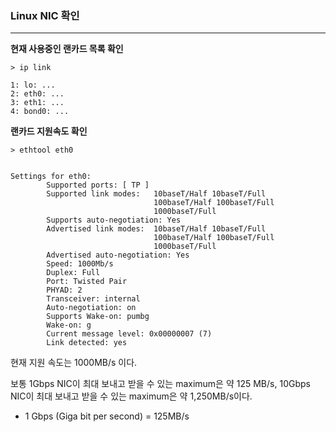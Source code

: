 ### Linux NIC 확인

<hr>

**현재 사용중인 랜카드 목록 확인**

```
> ip link

1: lo: ...
2: eth0: ...
3: eth1: ...
4: bond0: ...
```



**랜카드 지원속도 확인**

```
> ethtool eth0


Settings for eth0:
        Supported ports: [ TP ]
        Supported link modes:   10baseT/Half 10baseT/Full
                                100baseT/Half 100baseT/Full
                                1000baseT/Full
        Supports auto-negotiation: Yes
        Advertised link modes:  10baseT/Half 10baseT/Full
                                100baseT/Half 100baseT/Full
                                1000baseT/Full
        Advertised auto-negotiation: Yes
        Speed: 1000Mb/s
        Duplex: Full
        Port: Twisted Pair
        PHYAD: 2
        Transceiver: internal
        Auto-negotiation: on
        Supports Wake-on: pumbg
        Wake-on: g
        Current message level: 0x00000007 (7)
        Link detected: yes
```



현재 지원 속도는 1000MB/s 이다. 

보통 1Gbps NIC이 최대 보내고 받을 수 있는 maximum은 약 125 MB/s, 10Gbps NIC이 최대 보내고 받을 수 있는 maximum은 약 1,250MB/s이다.

* 1 Gbps (Giga bit per second) = 125MB/s